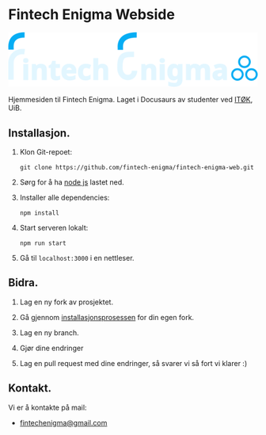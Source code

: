 # Fintech Enigma Webside

![Logo](./docs/graphics/OneLinerDark.svg)

Hjemmesiden til Fintech Enigma. Laget i Docusaurs av studenter ved [ITØK](https://www.uib.no/studier/MASV-IT%C3%98K), UiB. 

## Installasjon.

1. Klon Git-repoet:

    ````
    git clone https://github.com/fintech-enigma/fintech-enigma-web.git
    ````

2. Sørg for å ha [node js](https://nodejs.org/en/) lastet ned.

3. Installer alle dependencies:

    ````
    npm install
    ````

4. Start serveren lokalt:

    ````
    npm run start
    ````

5. Gå til `localhost:3000` i en nettleser. 

## Bidra.

1. Lag en ny fork av prosjektet. 

2. Gå gjennom [installasjonsprosessen](#installasjon) for din egen fork. 

3. Lag en ny branch. 

4. Gjør dine endringer

5. Lag en pull request med dine endringer, så svarer vi så fort vi klarer :)

## Kontakt.

Vi er å kontakte på mail: 

- [fintechenigma@gmail.com](mailto:fintechenigma@gmail.com)